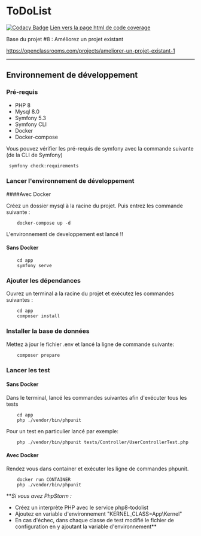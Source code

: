 ToDoList
========

[![Codacy Badge](https://api.codacy.com/project/badge/Grade/3ddf1c35d3cb4c9b84a435009274460a)](https://app.codacy.com/gh/Mamoon97150/Todolist?utm_source=github.com&utm_medium=referral&utm_content=Mamoon97150/Todolist&utm_campaign=Badge_Grade_Settings)
[Lien vers la page html de code coverage](/app/web/test-coverage/index.html)

Base du projet #8 : Améliorez un projet existant

https://openclassrooms.com/projects/ameliorer-un-projet-existant-1
***

## Environnement de développement

### Pré-requis
-   PHP 8
-   Mysql 8.0
-   Symfony 5.3
-   Symfony CLI
-   Docker
-   Docker-compose

Vous pouvez vérifier les pré-requis de symfony avec la commande suivante (de la CLI de Symfony)

```bash
 symfony check:requirements
```

### Lancer l'environnement de développement

####Avec Docker

Créez un dossier mysql à la racine du projet. Puis entrez les commande suivante :
```
    docker-compose up -d
```

L'environnement de developpement est lancé !!

#### Sans Docker

```
    cd app
    symfony serve
```

### Ajouter les dépendances

Ouvrez un terminal a la racine du projet et exécutez les commandes suivantes :

```
    cd app
    composer install
```

### Installer la base de données
Mettez à jour le fichier .env et lancé la ligne de commande suivante:
```
    composer prepare
```

### Lancer les test

#### Sans Docker
Dans le terminal, lancé les commandes suivantes afin d'exécuter tous les tests
```
    cd app
    php ./vendor/bin/phpunit
```

Pour un test en particulier lancé par exemple:
```
    php ./vendor/bin/phpunit tests/Controller/UserControllerTest.php
```

#### Avec Docker

Rendez vous dans container et exécuter les ligne de commandes phpunit.

```
    docker run CONTAINER
    php ./vendor/bin/phpunit
```

**_Si vous avez PhpStorm :_
- Créez un interprète PHP avec le service php8-todolist
- Ajoutez en variable d'environnement "KERNEL_CLASS=App\Kernel"
- En cas d'échec, dans chaque classe de test modifié le fichier de configuration en y ajoutant la variable d'environnement**
